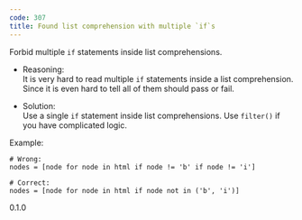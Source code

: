 ```yaml
---
code: 307
title: Found list comprehension with multiple `if`s
---
```


Forbid multiple `if` statements inside list comprehensions.

  - Reasoning:  
    It is very hard to read multiple `if` statements inside a list
    comprehension. Since it is even hard to tell all of them should pass
    or fail.

  - Solution:  
    Use a single `if` statement inside list comprehensions. Use
    `filter()` if you have complicated logic.

Example:

    # Wrong:
    nodes = [node for node in html if node != 'b' if node != 'i']
    
    # Correct:
    nodes = [node for node in html if node not in ('b', 'i')]

<div class="versionadded">

0.1.0

</div>